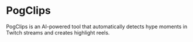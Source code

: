 # PogClips

PogClips is an AI-powered tool that automatically detects hype moments in Twitch streams and creates highlight reels.
